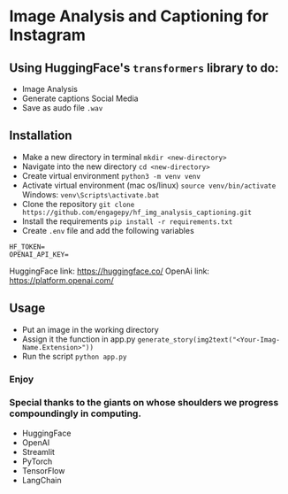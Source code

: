 # Image Analysis and Captioning for Instagram

## Using HuggingFace's `transformers` library to do:

- Image Analysis
- Generate captions Social Media
- Save as audo file `.wav`

## Installation

- Make a new directory in terminal `mkdir <new-directory>`
- Navigate into the new directory `cd <new-directory>`
- Create virtual environment `python3 -m venv venv` 
- Activate virtual environment (mac os/linux) `source venv/bin/activate` Windows: `venv\Scripts\activate.bat`
- Clone the repository `git clone https://github.com/engagepy/hf_img_analysis_captioning.git`
- Install the requirements `pip install -r requirements.txt`
- Create `.env` file and add the following variables

```
HF_TOKEN=
OPENAI_API_KEY=
```

HuggingFace link: https://huggingface.co/
OpenAi link: https://platform.openai.com/

## Usage

- Put an image in the working directory
- Assign it the function in app.py `generate_story(img2text("<Your-Imag-Name.Extension>"))`
- Run the script `python app.py`


### Enjoy

### Special thanks to the giants on whose shoulders we progress compoundingly in computing. 

- HuggingFace
- OpenAI
- Streamlit
- PyTorch
- TensorFlow
- LangChain
